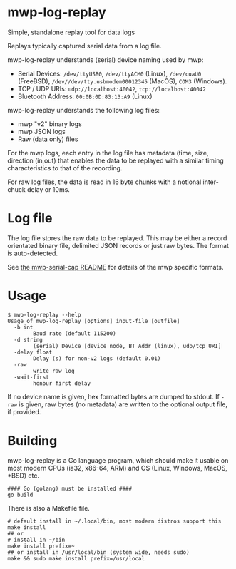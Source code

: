 # mwp-log-replay

Simple, standalone replay tool for data logs

Replays typically captured serial data from a log file.

mwp-log-replay understands (serial) device naming used by mwp:

* Serial Devices: `/dev/ttyUSB0`, `/dev/ttyACM0` (Linux), `/dev/cuaU0` (FreeBSD), `/dev//dev/tty.usbmodem00012345` (MacOS), `COM3` (Windows).
* TCP / UDP URIs: `udp://localhost:40042`, `tcp://localhost:40042`
* Bluetooth Address: `00:0B:0D:83:13:A9` (Linux)

mwp-log-replay understands the following log files:

* mwp "v2" binary logs
* mwp JSON logs
* Raw (data only) files

For the mwp logs, each entry in the log file has metadata (time, size, direction (in,out) that enables the data to be replayed with a similar timing characteristics to that of the recording.

For raw log files, the data is read in 16 byte chunks with a notional inter-chuck delay or 10ms.

# Log file

The log  file stores the raw data to be replayed. This may be either a record orientated binary file, delimited JSON records or just raw bytes. The format is auto-detected.

See [the mwp-serial-cap README](../mwp-serial-cap/README.md) for details of the mwp specific formats.

# Usage

```
$ mwp-log-replay --help
Usage of mwp-log-replay [options] input-file [outfile]
  -b int
    	Baud rate (default 115200)
  -d string
    	(serial) Device [device node, BT Addr (linux), udp/tcp URI]
  -delay float
    	Delay (s) for non-v2 logs (default 0.01)
  -raw
    	write raw log
  -wait-first
    	honour first delay
```

If no device name is given, hex formatted bytes are dumped to stdout.
If `-raw` is given, raw bytes (no metadata) are written to the optional output file, if provided.


# Building

mwp-log-replay is a Go language program, which should make it usable on most modern CPUs (ia32, x86-64, ARM) and OS (Linux, Windows, MacOS, *BSD) etc.

```
#### Go (golang) must be installed ####
go build
```

There is also a Makefile file.

```
# default install in ~/.local/bin, most modern distros support this
make install
## or
# install in ~/bin
make install prefix=~
## or install in /usr/local/bin (system wide, needs sudo)
make && sudo make install prefix=/usr/local
```

